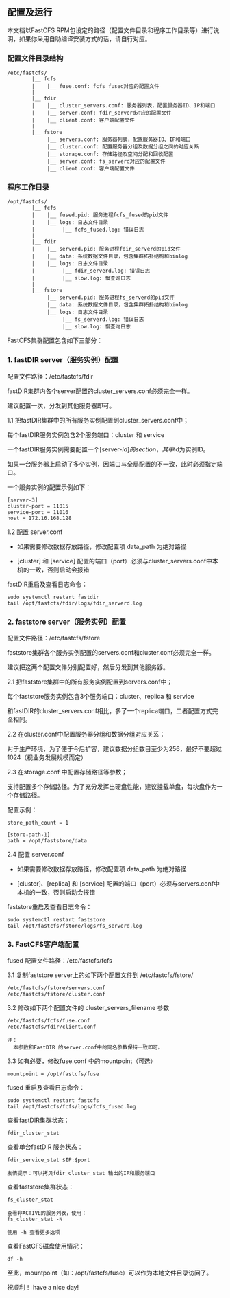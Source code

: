 
## 配置及运行

本文档以FastCFS RPM包设定的路径（配置文件目录和程序工作目录等）进行说明，如果你采用自助编译安装方式的话，请自行对应。


### 配置文件目录结构

```
/etc/fastcfs/
        |__ fcfs
        |    |__ fuse.conf: fcfs_fused对应的配置文件
        |
        |__ fdir
        |    |__ cluster_servers.conf: 服务器列表，配置服务器ID、IP和端口
        |    |__ server.conf: fdir_serverd对应的配置文件
        |    |__ client.conf: 客户端配置文件
        |
        |__ fstore
             |__ servers.conf: 服务器列表，配置服务器ID、IP和端口
             |__ cluster.conf: 配置服务器分组及数据分组之间的对应关系
             |__ storage.conf: 存储路径及空间分配和回收配置
             |__ server.conf: fs_serverd对应的配置文件
             |__ client.conf: 客户端配置文件
```


### 程序工作目录

```
/opt/fastcfs/
        |__ fcfs
        |    |__ fused.pid: 服务进程fcfs_fused的pid文件
        |    |__ logs: 日志文件目录
        |         |__ fcfs_fused.log: 错误日志
        |
        |__ fdir
        |    |__ serverd.pid: 服务进程fdir_serverd的pid文件
        |    |__ data: 系统数据文件目录，包含集群拓扑结构和binlog
        |    |__ logs: 日志文件目录
        |         |__ fdir_serverd.log: 错误日志
        |         |__ slow.log: 慢查询日志
        |
        |__ fstore
             |__ serverd.pid: 服务进程fs_serverd的pid文件
             |__ data: 系统数据文件目录，包含集群拓扑结构和binlog
             |__ logs: 日志文件目录
                  |__ fs_serverd.log: 错误日志
                  |__ slow.log: 慢查询日志
```

FastCFS集群配置包含如下三部分：

### 1. fastDIR server（服务实例）配置

配置文件路径：/etc/fastcfs/fdir

fastDIR集群内各个server配置的cluster_servers.conf必须完全一样。

建议配置一次，分发到其他服务器即可。

1.1 把fastDIR集群中的所有服务实例配置到cluster_servers.conf中；

  每个fastDIR服务实例包含2个服务端口：cluster 和 service

  一个fastDIR服务实例需要配置一个[server-$id]的section，其中$id为实例ID。

  如果一台服务器上启动了多个实例，因端口与全局配置的不一致，此时必须指定端口。

  一个服务实例的配置示例如下：

```
[server-3]
cluster-port = 11015
service-port = 11016
host = 172.16.168.128
```

1.2 配置 server.conf

  * 如果需要修改数据存放路径，修改配置项 data_path 为绝对路径

  * [cluster] 和 [service] 配置的端口（port）必须与cluster_servers.conf中本机的一致，否则启动会报错

  fastDIR重启及查看日志命令：
```
sudo systemctl restart fastdir
tail /opt/fastcfs/fdir/logs/fdir_serverd.log
```

### 2. faststore server（服务实例）配置

配置文件路径：/etc/fastcfs/fstore

faststore集群各个服务实例配置的servers.conf和cluster.conf必须完全一样。

建议把这两个配置文件分别配置好，然后分发到其他服务器。

2.1 把faststore集群中的所有服务实例配置到servers.conf中；

  每个faststore服务实例包含3个服务端口：cluster、replica 和 service

  和fastDIR的cluster_servers.conf相比，多了一个replica端口，二者配置方式完全相同。

2.2 在cluster.conf中配置服务器分组和数据分组对应关系；

 对于生产环境，为了便于今后扩容，建议数据分组数目至少为256，最好不要超过1024（视业务发展规模而定）

2.3 在storage.conf 中配置存储路径等参数；

   支持配置多个存储路径。为了充分发挥出硬盘性能，建议挂载单盘，每块盘作为一个存储路径。

配置示例：
```
store_path_count = 1

[store-path-1]
path = /opt/faststore/data
```


2.4 配置 server.conf

  * 如果需要修改数据存放路径，修改配置项 data_path 为绝对路径

  * [cluster]、[replica] 和 [service] 配置的端口（port）必须与servers.conf中本机的一致，否则启动会报错

  faststore重启及查看日志命令：
```
sudo systemctl restart faststore
tail /opt/fastcfs/fstore/logs/fs_serverd.log
```

### 3. FastCFS客户端配置

fused 配置文件路径：/etc/fastcfs/fcfs

3.1 复制faststore server上的如下两个配置文件到 /etc/fastcfs/fstore/
```
/etc/fastcfs/fstore/servers.conf
/etc/fastcfs/fstore/cluster.conf
```

3.2 修改如下两个配置文件的 cluster_servers_filename 参数
```
/etc/fastcfs/fcfs/fuse.conf
/etc/fastcfs/fdir/client.conf

注：
  本参数和FastDIR 的server.conf中的同名参数保持一致即可。
```

3.3 如有必要，修改fuse.conf 中的mountpoint（可选）
```
mountpoint = /opt/fastcfs/fuse
```

  fused 重启及查看日志命令：
```
sudo systemctl restart fastcfs
tail /opt/fastcfs/fcfs/logs/fcfs_fused.log
```

  查看fastDIR集群状态：
```
fdir_cluster_stat
```

  查看单台fastDIR 服务状态：
```
fdir_service_stat $IP:$port

友情提示：可以拷贝fdir_cluster_stat 输出的IP和服务端口
```

  查看faststore集群状态：
```
fs_cluster_stat

查看非ACTIVE的服务列表，使用：
fs_cluster_stat -N

使用 -h 查看更多选项

```

 查看FastCFS磁盘使用情况：
```
df -h
```
至此，mountpoint（如：/opt/fastcfs/fuse）可以作为本地文件目录访问了。

祝顺利！ have a nice day!
